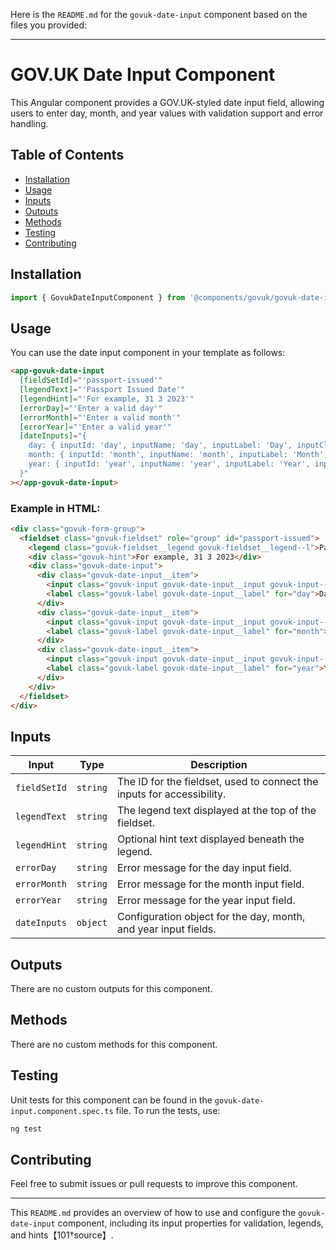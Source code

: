 Here is the `README.md` for the `govuk-date-input` component based on the files you provided:

---

# GOV.UK Date Input Component

This Angular component provides a GOV.UK-styled date input field, allowing users to enter day, month, and year values with validation support and error handling.

## Table of Contents

- [Installation](#installation)
- [Usage](#usage)
- [Inputs](#inputs)
- [Outputs](#outputs)
- [Methods](#methods)
- [Testing](#testing)
- [Contributing](#contributing)

## Installation

```typescript
import { GovukDateInputComponent } from '@components/govuk/govuk-date-input/govuk-date-input.component';
```

## Usage

You can use the date input component in your template as follows:

```html
<app-govuk-date-input
  [fieldSetId]="'passport-issued'"
  [legendText]="'Passport Issued Date'"
  [legendHint]="'For example, 31 3 2023'"
  [errorDay]="'Enter a valid day'"
  [errorMonth]="'Enter a valid month'"
  [errorYear]="'Enter a valid year'"
  [dateInputs]="{
    day: { inputId: 'day', inputName: 'day', inputLabel: 'Day', inputClasses: 'govuk-input--width-2' },
    month: { inputId: 'month', inputName: 'month', inputLabel: 'Month', inputClasses: 'govuk-input--width-2' },
    year: { inputId: 'year', inputName: 'year', inputLabel: 'Year', inputClasses: 'govuk-input--width-4' }
  }"
></app-govuk-date-input>
```

### Example in HTML:

```html
<div class="govuk-form-group">
  <fieldset class="govuk-fieldset" role="group" id="passport-issued">
    <legend class="govuk-fieldset__legend govuk-fieldset__legend--l">Passport Issued Date</legend>
    <div class="govuk-hint">For example, 31 3 2023</div>
    <div class="govuk-date-input">
      <div class="govuk-date-input__item">
        <input class="govuk-input govuk-date-input__input govuk-input--width-2" id="day" name="day" type="text" />
        <label class="govuk-label govuk-date-input__label" for="day">Day</label>
      </div>
      <div class="govuk-date-input__item">
        <input class="govuk-input govuk-date-input__input govuk-input--width-2" id="month" name="month" type="text" />
        <label class="govuk-label govuk-date-input__label" for="month">Month</label>
      </div>
      <div class="govuk-date-input__item">
        <input class="govuk-input govuk-date-input__input govuk-input--width-4" id="year" name="year" type="text" />
        <label class="govuk-label govuk-date-input__label" for="year">Year</label>
      </div>
    </div>
  </fieldset>
</div>
```

## Inputs

| Input        | Type     | Description                                                            |
| ------------ | -------- | ---------------------------------------------------------------------- |
| `fieldSetId` | `string` | The ID for the fieldset, used to connect the inputs for accessibility. |
| `legendText` | `string` | The legend text displayed at the top of the fieldset.                  |
| `legendHint` | `string` | Optional hint text displayed beneath the legend.                       |
| `errorDay`   | `string` | Error message for the day input field.                                 |
| `errorMonth` | `string` | Error message for the month input field.                               |
| `errorYear`  | `string` | Error message for the year input field.                                |
| `dateInputs` | `object` | Configuration object for the day, month, and year input fields.        |

## Outputs

There are no custom outputs for this component.

## Methods

There are no custom methods for this component.

## Testing

Unit tests for this component can be found in the `govuk-date-input.component.spec.ts` file. To run the tests, use:

```bash
ng test
```

## Contributing

Feel free to submit issues or pull requests to improve this component.

---

This `README.md` provides an overview of how to use and configure the `govuk-date-input` component, including its input properties for validation, legends, and hints【101†source】.
